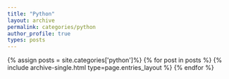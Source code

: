 ```yaml
---
title: "Python"
layout: archive
permalink: categories/python
author_profile: true
types: posts
---
```


{% assign posts = site.categories['python']%}
{% for post in posts %}
{% include archive-single.html type=page.entries_layout %}
{% endfor %}
